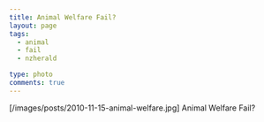 ```yaml
---
title: Animal Welfare Fail?
layout: page
tags:
  - animal
  - fail
  - nzherald

type: photo
comments: true
---
```


[/images/posts/2010-11-15-animal-welfare.jpg]
Animal Welfare Fail?

